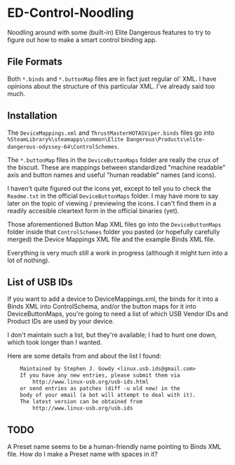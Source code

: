 # ED-Control-Noodling
Noodling around with some (built-in) Elite Dangerous features to try to figure out how to make a smart control binding app.

## File Formats
Both `*.binds` and `*.buttonMap` files are in fact just regular ol' XML. I have opinions about the structure of this particular XML. I've already said too much.

## Installation
The `DeviceMappings.xml` and `ThrustMasterHOTASViper.binds` files go into `%SteamLibrary%\steamapps\common\Elite Dangerous\Products\elite-dangerous-odyssey-64\ControlSchemes`.

The `*.buttonMap` files in the `DeviceButtonMaps` folder are really the crux of the biscuit. These are mappings between standardized "machine readable" axis and button names and useful "human readable" names (and icons).

I haven't quite figured out the icons yet, except to tell you to check the `Readme.txt` in the official `DeviceButtonMaps` folder. I may have more to say later on the topic of viewing / previewing the icons. I can't find them in a readily accesible cleartext form in the official binaries (yet).

Those aforementioned Button Map XML files go into the `DeviceButtonMaps` folder inside that `ControlSchemes` folder you pasted (or hopefully carefully merged) the Device Mappings XML file and the example Binds XML file.

Everything is very much still a work in progress (although it might turn into a lot of nothing).

## List of USB IDs

If you want to add a device to DeviceMappings.xml, the binds for it into a Binds XML into ControlSchema, and/or the button maps for it into DeviceButtonMaps, you're going to need a list of which USB Vendor IDs and Product IDs are used by your device.

I don't maintain such a list, but they're available; I had to hunt one down, which took longer than I wanted.

Here are some details from and about the list I found:

```txt
    Maintained by Stephen J. Gowdy <linux.usb.ids@gmail.com>
    If you have any new entries, please submit them via
        http://www.linux-usb.org/usb-ids.html
    or send entries as patches (diff -u old new) in the
    body of your email (a bot will attempt to deal with it).
    The latest version can be obtained from
        http://www.linux-usb.org/usb.ids
```

## TODO

A Preset name seems to be a human-friendly name pointing to Binds XML file. How do I make a Preset name with spaces in it?
